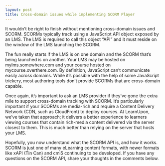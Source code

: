 ```yaml
---
layout: post
title: Cross-domain issues while implementing SCORM Player
---
```

It wouldn’t be right to finish without mentioning cross-domain issues and SCORM. SCORMs typically track using a JavaScript API object exposed by an LMS. The LMS is required to call this object “API” and it must reside on the window of the LMS launching the SCORM.

The fun really starts if the LMS is on one domain and the SCORM that’s being launched is on another. Your LMS may be hosted on mylms.somewhere.com and your course hosted on mycourse.overthere.com. By definition, JavaScript can’t communicate easily across domains. While it’s possible with the help of some JavaScript trickery, most authoring tools don’t provide SCORMs that are cross-domain capable.

Once again, it’s important to ask an LMS provider if they’ve gone the extra mile to support cross-domain tracking with SCORM. It’s particularly important if your SCORMs are media-rich and require a Content Delivery Network (CDN, such as CloudFront) to deploy courses. At LearnUpon, we’ve taken that approach; it delivers a better experience to learners viewing courses that contain rich-media content delivered via the server closest to them. This is much better than relying on the server that hosts your LMS.

Hopefully, you now understand what the SCORM API is, and how it works. SCORM is just one of many eLearning content formats, with newer formats like xAPI (Tin Can) and cmi5 continuing to be developed. If you have any questions on the SCORM API, share your thoughts in the comments below.
